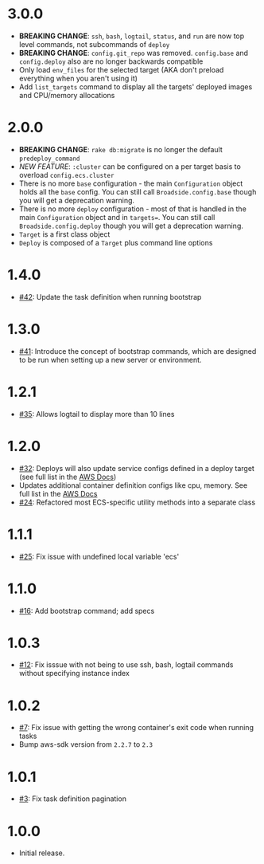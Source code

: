 # 3.0.0
- **BREAKING CHANGE**: `ssh`, `bash`, `logtail`, `status`, and `run` are now top level commands, not subcommands of `deploy`
- **BREAKING CHANGE**: `config.git_repo` was removed.  `config.base` and `config.deploy` also are no longer backwards compatible
- Only load `env_files` for the selected target (AKA don't preload everything when you aren't using it)
- Add `list_targets` command to display all the targets' deployed images and CPU/memory allocations

# 2.0.0
- **BREAKING CHANGE**: `rake db:migrate` is no longer the default `predeploy_command`
- *NEW FEATURE*: `:cluster` can be configured on a per target basis to overload `config.ecs.cluster`
- There is no more `base` configuration - the main `Configuration` object holds all the `base` config.  You can still call `Broadside.config.base` though you will get a deprecation warning.
- There is no more `deploy` configuration - most of that is handled in the main `Configuration` object and in `targets=`. You can still call `Broadside.config.deploy` though you will get a deprecation warning.
- `Target` is a first class object
- `Deploy` is composed of a `Target` plus command line options

# 1.4.0
- [#42](https://github.com/lumoslabs/broadside/pull/42/files): Update the task definition when running bootstrap

# 1.3.0
- [#41](https://github.com/lumoslabs/broadside/pull/41/files): Introduce the concept of bootstrap commands, which are designed to be run when setting up a new server or environment.

# 1.2.1
- [#35](https://github.com/lumoslabs/broadside/pull/35/files): Allows logtail to display more than 10 lines

# 1.2.0
- [#32](https://github.com/lumoslabs/broadside/pull/32): Deploys will also update service configs defined in a deploy target (see full list in the [AWS Docs](https://docs.aws.amazon.com/sdkforruby/api/Aws/ECS/Client.html#create_service-instance_method))
- Updates additional container definition configs like cpu, memory. See full list in the [AWS Docs](https://docs.aws.amazon.com/sdkforruby/api/Aws/ECS/Client.html#register_task_definition-instance_method)
- [#24](https://github.com/lumoslabs/broadside/pull/24): Refactored most ECS-specific utility methods into a separate class

# 1.1.1
- [#25](https://github.com/lumoslabs/broadside/issues/25): Fix issue with undefined local variable 'ecs'

# 1.1.0
- [#16](https://github.com/lumoslabs/broadside/pull/16): Add bootstrap command; add specs

# 1.0.3
- [#12](https://github.com/lumoslabs/broadside/issues/12): Fix isssue with not being to use ssh, bash, logtail commands without specifying instance index

# 1.0.2
- [#7](https://github.com/lumoslabs/broadside/issues/7): Fix issue with getting the wrong container's exit code when running tasks
- Bump aws-sdk version from `2.2.7` to `2.3`

# 1.0.1
- [#3](https://github.com/lumoslabs/broadside/issues/3): Fix task definition pagination

# 1.0.0
- Initial release.
